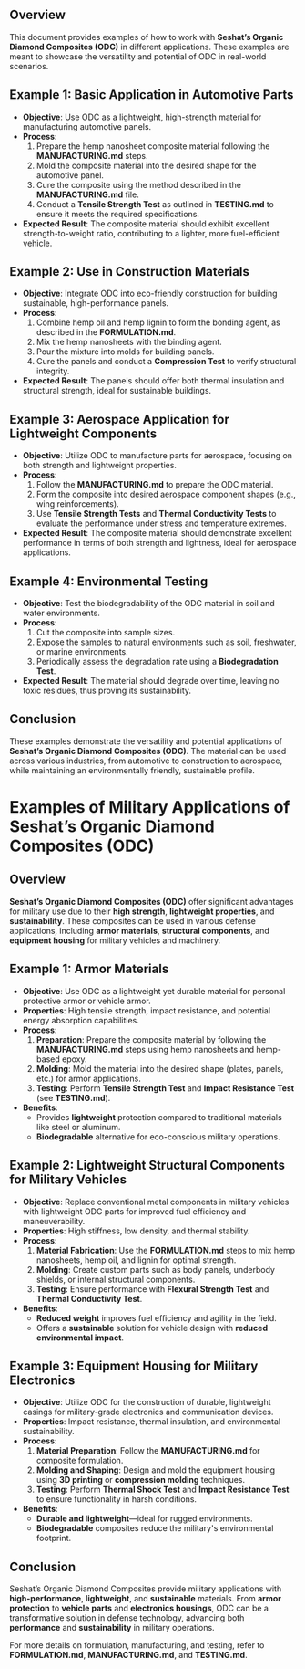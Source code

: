 ## Overview
This document provides examples of how to work with **Seshat’s Organic Diamond Composites (ODC)** in different applications. These examples are meant to showcase the versatility and potential of ODC in real-world scenarios.

## Example 1: Basic Application in Automotive Parts
   - **Objective**: Use ODC as a lightweight, high-strength material for manufacturing automotive panels.
   - **Process**:
     1. Prepare the hemp nanosheet composite material following the **MANUFACTURING.md** steps.
     2. Mold the composite material into the desired shape for the automotive panel.
     3. Cure the composite using the method described in the **MANUFACTURING.md** file.
     4. Conduct a **Tensile Strength Test** as outlined in **TESTING.md** to ensure it meets the required specifications.
   - **Expected Result**: The composite material should exhibit excellent strength-to-weight ratio, contributing to a lighter, more fuel-efficient vehicle.

## Example 2: Use in Construction Materials
   - **Objective**: Integrate ODC into eco-friendly construction for building sustainable, high-performance panels.
   - **Process**:
     1. Combine hemp oil and hemp lignin to form the bonding agent, as described in the **FORMULATION.md**.
     2. Mix the hemp nanosheets with the binding agent.
     3. Pour the mixture into molds for building panels.
     4. Cure the panels and conduct a **Compression Test** to verify structural integrity.
   - **Expected Result**: The panels should offer both thermal insulation and structural strength, ideal for sustainable buildings.

## Example 3: Aerospace Application for Lightweight Components
   - **Objective**: Utilize ODC to manufacture parts for aerospace, focusing on both strength and lightweight properties.
   - **Process**:
     1. Follow the **MANUFACTURING.md** to prepare the ODC material.
     2. Form the composite into desired aerospace component shapes (e.g., wing reinforcements).
     3. Use **Tensile Strength Tests** and **Thermal Conductivity Tests** to evaluate the performance under stress and temperature extremes.
   - **Expected Result**: The composite material should demonstrate excellent performance in terms of both strength and lightness, ideal for aerospace applications.

## Example 4: Environmental Testing
   - **Objective**: Test the biodegradability of the ODC material in soil and water environments.
   - **Process**:
     1. Cut the composite into sample sizes.
     2. Expose the samples to natural environments such as soil, freshwater, or marine environments.
     3. Periodically assess the degradation rate using a **Biodegradation Test**.
   - **Expected Result**: The material should degrade over time, leaving no toxic residues, thus proving its sustainability.

## Conclusion
These examples demonstrate the versatility and potential applications of **Seshat’s Organic Diamond Composites (ODC)**. The material can be used across various industries, from automotive to construction to aerospace, while maintaining an environmentally friendly, sustainable profile.

###

# Examples of Military Applications of Seshat’s Organic Diamond Composites (ODC)

## Overview
**Seshat’s Organic Diamond Composites (ODC)** offer significant advantages for military use due to their **high strength**, **lightweight properties**, and **sustainability**. These composites can be used in various defense applications, including **armor materials**, **structural components**, and **equipment housing** for military vehicles and machinery.

## Example 1: **Armor Materials**
   - **Objective**: Use ODC as a lightweight yet durable material for personal protective armor or vehicle armor.
   - **Properties**: High tensile strength, impact resistance, and potential energy absorption capabilities.
   - **Process**:
     1. **Preparation**: Prepare the composite material by following the **MANUFACTURING.md** steps using hemp nanosheets and hemp-based epoxy.
     2. **Molding**: Mold the material into the desired shape (plates, panels, etc.) for armor applications.
     3. **Testing**: Perform **Tensile Strength Test** and **Impact Resistance Test** (see **TESTING.md**).
   - **Benefits**:
     - Provides **lightweight** protection compared to traditional materials like steel or aluminum.
     - **Biodegradable** alternative for eco-conscious military operations.

## Example 2: **Lightweight Structural Components for Military Vehicles**
   - **Objective**: Replace conventional metal components in military vehicles with lightweight ODC parts for improved fuel efficiency and maneuverability.
   - **Properties**: High stiffness, low density, and thermal stability.
   - **Process**:
     1. **Material Fabrication**: Use the **FORMULATION.md** steps to mix hemp nanosheets, hemp oil, and lignin for optimal strength.
     2. **Molding**: Create custom parts such as body panels, underbody shields, or internal structural components.
     3. **Testing**: Ensure performance with **Flexural Strength Test** and **Thermal Conductivity Test**.
   - **Benefits**:
     - **Reduced weight** improves fuel efficiency and agility in the field.
     - Offers a **sustainable** solution for vehicle design with **reduced environmental impact**.

## Example 3: **Equipment Housing for Military Electronics**
   - **Objective**: Utilize ODC for the construction of durable, lightweight casings for military-grade electronics and communication devices.
   - **Properties**: Impact resistance, thermal insulation, and environmental sustainability.
   - **Process**:
     1. **Material Preparation**: Follow the **MANUFACTURING.md** for composite formulation.
     2. **Molding and Shaping**: Design and mold the equipment housing using **3D printing** or **compression molding** techniques.
     3. **Testing**: Perform **Thermal Shock Test** and **Impact Resistance Test** to ensure functionality in harsh conditions.
   - **Benefits**:
     - **Durable and lightweight**—ideal for rugged environments.
     - **Biodegradable** composites reduce the military's environmental footprint.

## Conclusion
Seshat’s Organic Diamond Composites provide military applications with **high-performance**, **lightweight**, and **sustainable** materials. From **armor protection** to **vehicle parts** and **electronics housings**, ODC can be a transformative solution in defense technology, advancing both **performance** and **sustainability** in military operations.

For more details on formulation, manufacturing, and testing, refer to **FORMULATION.md**, **MANUFACTURING.md**, and **TESTING.md**.

